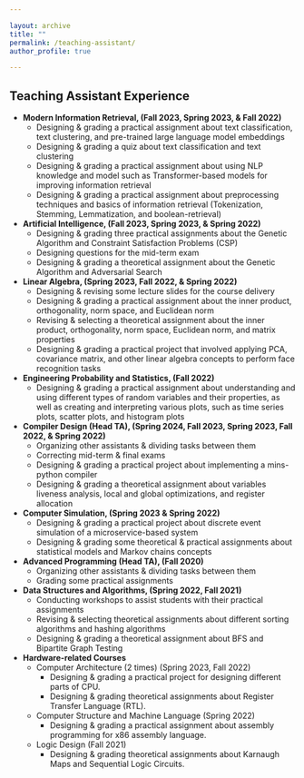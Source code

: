 ```yaml
---

layout: archive
title: ""
permalink: /teaching-assistant/
author_profile: true

---
```


## Teaching Assistant Experience

- **Modern Information Retrieval, (Fall 2023, Spring 2023, & Fall 2022)**
  - Designing & grading a practical assignment about text classification, text clustering, and pre-trained large language model embeddings
  - Designing & grading a quiz about text classification and text clustering
  - Designing & grading a practical assignment about using NLP knowledge and model such as Transformer-based models for improving information retrieval
  - Designing & grading a practical assignment about preprocessing techniques and basics of information retrieval (Tokenization, Stemming, Lemmatization, and boolean-retrieval)
- **Artificial Intelligence, (Fall 2023, Spring 2023, & Spring 2022)**
  - Designing & grading three practical assignments about the Genetic Algorithm and Constraint Satisfaction Problems (CSP)
  - Designing questions for the mid-term exam
  - Designing & grading a theoretical assignment about the Genetic Algorithm and Adversarial Search
- **Linear Algebra, (Spring 2023, Fall 2022, & Spring 2022)**
  - Designing & revising some lecture slides for the course delivery
  - Designing & grading a practical assignment about the inner product, orthogonality, norm space, and Euclidean norm
  - Revising & selecting a theoretical assignment about the inner product, orthogonality, norm space, Euclidean norm, and matrix properties
  - Designing & grading a practical project that involved applying PCA, covariance matrix, and other linear algebra concepts to perform face recognition tasks
- **Engineering Probability and Statistics, (Fall 2022)**
  - Designing & grading a practical assignment about understanding and using different types of random variables and their properties, as well as creating and interpreting various plots, such as time series plots, scatter plots, and histogram plots
- **Compiler Design (Head TA), (Spring 2024, Fall 2023, Spring 2023, Fall 2022, & Spring 2022)**
  - Organizing other assistants & dividing tasks between them
  - Correcting mid-term & final exams
  - Designing & grading a practical project about implementing a mins-python compiler
  - Designing & grading a theoretical assignment about variables liveness analysis, local and global optimizations, and register allocation
- **Computer Simulation, (Spring 2023 & Spring 2022)**
  - Designing & grading a practical project about discrete event simulation of a microservice-based system
  - Designing & grading some theoretical & practical assignments about statistical models and Markov chains concepts
- **Advanced Programming (Head TA), (Fall 2020)**
  - Organizing other assistants & dividing tasks between them
  - Grading some practical assignments
- **Data Structures and Algorithms, (Spring 2022, Fall 2021)**
  - Conducting workshops to assist students with their practical assignments
  - Revising & selecting theoretical assignments about different sorting algorithms and hashing algorithms
  - Designing & grading a theoretical assignment about BFS and Bipartite Graph Testing
- **Hardware-related Courses**
  - Computer Architecture (2 times) (Spring 2023, Fall 2022)
    - Designing & grading a practical project for designing different parts of CPU.
    - Designing & grading theoretical assignments about Register Transfer Language (RTL).
  - Computer Structure and Machine Language (Spring 2022)
    - Designing & grading a practical assignment about assembly programming for x86 assembly language.
  - Logic Design (Fall 2021)
    - Designing & grading theoretical assignments about Karnaugh Maps and Sequential Logic Circuits.